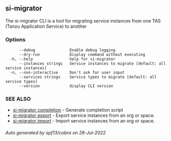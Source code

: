 ## si-migrator

The si-migrator CLI is a tool for migrating service instances from one TAS (Tanzu Application Service) to another

### Options

```
      --debug               Enable debug logging
      --dry-run             Display command without executing
  -h, --help                help for si-migrator
      --instances strings   Service instances to migrate [default: all service instances]
  -n, --non-interactive     Don't ask for user input
      --services strings    Service types to migrate [default: all service types]
      --version             display CLI version
```

### SEE ALSO

* [si-migrator completion](si-migrator_completion.md)	 - Generate completion script
* [si-migrator export](si-migrator_export.md)	 - Export service instances from an org or space.
* [si-migrator import](si-migrator_import.md)	 - Import service instances from an org or space.

###### Auto generated by spf13/cobra on 28-Jul-2022
